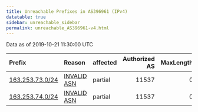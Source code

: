 ```yaml
---
title: Unreachable Prefixes in AS396961 (IPv4)
datatable: true
sidebar: unreachable_sidebar
permalink: unreachable_AS396961-v4.html
---
```


Data as of 2019-10-21 11:30:00 UTC


<div class="datatable-begin"></div>

| Prefix                                                   | Reason                                                                                                  | affected   |   Authorized AS |   MaxLength | Anchor                           |   unreachable /24s |
|:---------------------------------------------------------|:--------------------------------------------------------------------------------------------------------|:-----------|----------------:|------------:|:---------------------------------|-------------------:|
| [163.253.73.0/24](https://stat.ripe.net/163.253.73.0/24) | [INVALID ASN](https://rpki-validator.ripe.net/announcement-preview?asn=AS396961&prefix=163.253.73.0/24) | partial    |           11537 |           0 | [ARIN](unreachable_ARIN-v4.html) |                  1 |
| [163.253.74.0/24](https://stat.ripe.net/163.253.74.0/24) | [INVALID ASN](https://rpki-validator.ripe.net/announcement-preview?asn=AS396961&prefix=163.253.74.0/24) | partial    |           11537 |           0 | [ARIN](unreachable_ARIN-v4.html) |                  1 |

<div class="datatable-end"></div>